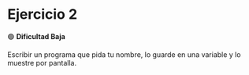 # Ejercicio 2
🟢 **Dificultad Baja**   

Escribir un programa que pida tu nombre, lo guarde en una variable y lo muestre por
pantalla.

